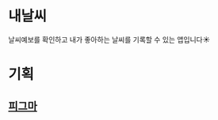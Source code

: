 # 내날씨
날씨예보를 확인하고 내가 좋아하는 날씨를 기록할 수 있는 앱입니다☀️



# 기획

## [피그마](https://www.figma.com/file/SaBmOwzqboOhKdFHXJBZYr/%EB%82%B4%EB%82%A0%EC%94%A8?node-id=0%3A1&t=gIVvaswUrAC5jRpA-1)

